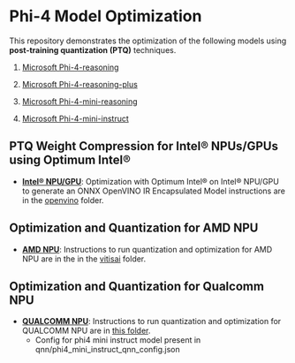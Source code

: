 # Phi-4 Model Optimization

This repository demonstrates the optimization of the following models using **post-training quantization (PTQ)** techniques.

1. [Microsoft Phi-4-reasoning](https://huggingface.co/microsoft/Phi-4-reasoning)

2. [Microsoft Phi-4-reasoning-plus](https://huggingface.co/microsoft/Phi-4-reasoning-plus)

3. [Microsoft Phi-4-mini-reasoning](https://huggingface.co/microsoft/Phi-4-mini-reasoning)

4. [Microsoft Phi-4-mini-instruct](https://huggingface.co/microsoft/Phi-4-mini-instruct)

## **PTQ Weight Compression for Intel® NPUs/GPUs using Optimum Intel®**

- [**Intel® NPU/GPU**](./openvino/): Optimization with Optimum Intel® on Intel® NPU/GPU to generate an ONNX OpenVINO IR Encapsulated Model instructions are in the [openvino](./openvino/) folder.

## **Optimization and Quantization for AMD NPU**

- [**AMD NPU**](./vitisai/): Instructions to run quantization and optimization for AMD NPU are in the in the [vitisai](./vitisai/) folder.

## **Optimization and Quantization for Qualcomm NPU**

- [**QUALCOMM NPU**](../phi3_5/README.md): Instructions to run quantization and optimization for QUALCOMM NPU are in [this folder](../phi3_5/README.md).
  - Config for phi4 mini instruct model present in qnn/phi4_mini_instruct_qnn_config.json
